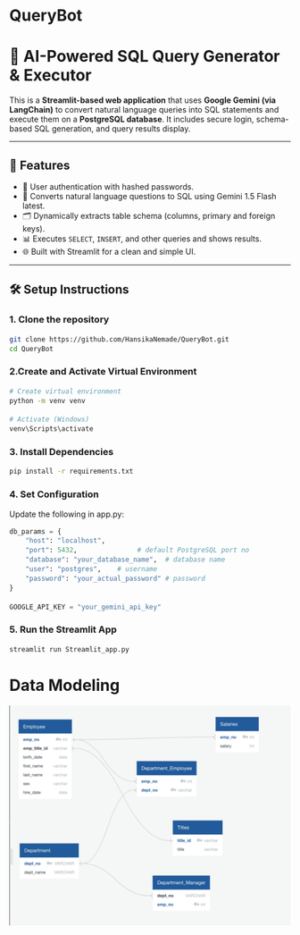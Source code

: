 # QueryBot

# 🧠 AI-Powered SQL Query Generator & Executor

This is a **Streamlit-based web application** that uses **Google Gemini (via LangChain)** to convert natural language queries into SQL statements and execute them on a **PostgreSQL database**. It includes secure login, schema-based SQL generation, and query results display.

---

## 🚀 Features

- 🔐 User authentication with hashed passwords.
- 🧠 Converts natural language questions to SQL using Gemini 1.5 Flash latest.
- 🗂 Dynamically extracts table schema (columns, primary and foreign keys).
- 📊 Executes `SELECT`, `INSERT`, and other queries and shows results.
- 🌐 Built with Streamlit for a clean and simple UI.

---
## 🛠️ Setup Instructions

### 1. Clone the repository

```bash
git clone https://github.com/HansikaNemade/QueryBot.git
cd QueryBot
```

### 2.Create and Activate Virtual Environment
```bash
# Create virtual environment
python -m venv venv

# Activate (Windows)
venv\Scripts\activate
```

### 3. Install Dependencies
```bash
pip install -r requirements.txt
```

### 4. Set Configuration
Update the following in app.py:

```python
db_params = {
    "host": "localhost",
    "port": 5432,               # default PostgreSQL port no
    "database": "your_database_name",  # database name
    "user": "postgres",    # username
    "password": "your_actual_password" # password
}

GOOGLE_API_KEY = "your_gemini_api_key"
```
### 5. Run the Streamlit App
```bash
streamlit run Streamlit_app.py

```

# Data Modeling

![](DB_model.png)
